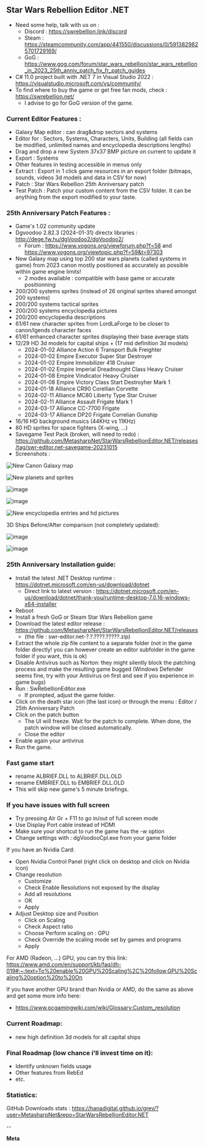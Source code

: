## Star Wars Rebellion Editor .NET
* Need some help, talk with us on :
  * Discord : https://swrebellion.link/discord
  * Steam : https://steamcommunity.com/app/441550/discussions/0/5913829825701729169/
  * GoG : https://www.gog.com/forum/star_wars_rebellion/star_wars_rebellion_in_2023_25th_anniv_patch_fix_fr_patch_guides
* C# 11.0 project built with .NET 7 in Visual Studio 2022 : https://visualstudio.microsoft.com/vs/community/
* To find where to buy the game or get free fan mods, check : https://swrebellion.net/
  * I advise to go for GoG version of the game.

### Current Editor Features :
* Galaxy Map editor : can drag&drop sectors and systems
* Editor for : Sectors, Systems, Characters, Units, Building (all fields can be modified, unlimited names and encyclopedia descriptions lengths)
* Drag and drop a new System 37x37 BMP picture on current to update it
* Export : Systems
* Other features in testing accessible in menus only
* Extract : Export in 1 click game resources in an export folder (bitmaps, sounds, videos 3d models and data in CSV for now)
* Patch : Star Wars Rebellion 25th Anniversary patch
* Test Patch : Patch your custom content from the CSV folder. It can be anything from the export modified to your taste.

### 25th Anniversary Patch Features :
* Game's 1.02 community update
* Dgvoodoo 2.82.3 (2024-01-31) directx libraries : http://dege.fw.hu/dgVoodoo2/dgVoodoo2/
  * Forum : https://www.vogons.org/viewforum.php?f=58 and https://www.vogons.org/viewtopic.php?f=59&t=97303
* New Galaxy map using top 200 star wars planets (called systems in game) from 2023 canon mostly positioned as accurately as possible within game engine limits!
  * 2 modes available : compatible with base game or accurate positionning 
* 200/200 systems sprites (instead of 26 original sprites shared amongst 200 systems)
* 200/200 systems tactical sprites
* 200/200 systems encyclopedia pictures
* 200/200 encyclopedia descriptions
* 61/61 new character sprites from LordLaForge to be closer to canon/lgends character faces
* 61/61 enhanced character sprites displaying their base average stats
* 12/29 HD 3d models for capital ships + (17 mid definition 3d models)
  * 2024-01-02 Alliance Action 6 Transport Bulk Freighter
  * 2024-01-02 Empire Executor Super Star Destroyer
  * 2024-01-02 Empire Immobilizer 418 Cruiser
  * 2024-01-02 Empire Imperial Dreadnought Class Heavy Cruiser
  * 2024-01-08 Empire Vindicator Heavy Cruiser
  * 2024-01-08 Empire Victory Class Start Destroyher Mark 1
  * 2024-01-18 Alliance CR90 Corellian Corvette
  * 2024-02-11 Alliance MC80 Liberty Type Star Cruiser
  * 2024-02-11 Alliance Assault Frigate Mark 1
  * 2024-03-17 Alliance CC-7700 Frigate
  * 2024-03-17 Alliance DP20 Frigate Correlian Gunship
* 16/16 HD background musics (44KHz vs 11KHz)
* 80 HD sprites for space fighters (X-wing, ...)
* Savegame Test Pack (broken, will need to redo) : https://github.com/MetasharpNet/StarWarsRebellionEditor.NET/releases/tag/swr-editor.net-savegame-20231015
* Screenshots :

![New Canon Galaxy map](https://i.ibb.co/c8XZD0j/1.png)

![New planets and sprites](https://i.ibb.co/LpdxfcR/2.png)

![image](https://github.com/MetasharpNet/StarWarsRebellionEditor.NET/assets/70144948/0b8d8986-482f-4b87-ab49-339a8ef13a7e)

![image](https://github.com/MetasharpNet/StarWarsRebellionEditor.NET/assets/70144948/b2391190-872f-402f-a700-675739e0f056)

![New encyclopedia entries and hd pictures](https://i.ibb.co/KxVDTLc/4.png)

3D Ships Before/After comparison (not completely updated):

![image](https://github.com/MetasharpNet/StarWarsRebellionEditor.NET/assets/70144948/d2a09e53-8278-4073-ab99-b2821cea182d)

![image](https://github.com/MetasharpNet/StarWarsRebellionEditor.NET/assets/70144948/1f2461fe-576f-4d91-9321-0f6791c2378e)

### 25th Anniversary Installation guide:
* Install the latest .NET Desktop runtime : https://dotnet.microsoft.com/en-us/download/dotnet
  * Direct link to latest version : https://dotnet.microsoft.com/en-us/download/dotnet/thank-you/runtime-desktop-7.0.16-windows-x64-installer
* Reboot
* Install a fresh GoG or Steam Star Wars Rebellion game
* Download the latest editor release : https://github.com/MetasharpNet/StarWarsRebellionEditor.NET/releases
  * (the file : swr-editor.net-?.?.????.?????.zip)
* Extract the whole zip file content to a separate folder (not in the game folder directly! you can however create an editor subfolder in the game folder if you want, this is ok)
* Disable Antivirus such as Norton: they might silently block the patching process and make the resulting game bugged (Windows Defender seems fine, try with your Antivirus on first and see if you experience in game bugs)
* Run : SwRebellionEditor.exe
  * If prompted, adjust the game folder.
* Click on the death star icon (the last icon) or through the menu : Editor / 25th Anniversary Patch
* Click on the patch button
  * The UI will freeze. Wait for the patch to complete. When done, the patch window will be closed automatically.
  * Close the editor
* Enable again your antivirus
* Run the game.

### Fast game start
* rename ALBRIEF.DLL to ALBRIEF.DLL.OLD
* rename EMBRIEF.DLL to EMBRIEF.DLL.OLD
* This will skip new game's 5 minute briefings.

### If you have issues with full screen
* Try pressing Alr Gr + F11 to go in/out of full screen mode
* Use Display Port cable instead of HDMI
* Make sure your shortcut to run the game has the -w option
* Change settings with : dgVoodooCpl.exe from your game folder

If you have an Nvidia Card:
* Open Nvidia Control Panel (right click on desktop and click on Nvidia icon)
* Change resolution
  * Customize
  * Check Enable Resolutions not exposed by the display
  * Add all resolutions
  * OK
  * Apply
* Adjust Desktop size and Position
  * Click on Scaling
  * Check Aspect ratio
  * Choose Perform scaling on : GPU
  * Check Override the scaling mode set by games and programs
  * Apply

For AMD (Radeon, ...) GPU, you can try this link: https://www.amd.com/en/support/kb/faq/dh-019#:~:text=To%20enable%20GPU%20Scaling%2C%20follow,GPU%20Scaling%20option%20to%20On

If you have another GPU brand than Nvidia or AMD, do the same as above and get some more info here:
* https://www.pcgamingwiki.com/wiki/Glossary:Custom_resolution

### Current Roadmap:
* new high definition 3d models for all capital ships

### Final Roadmap (low chance i'll invest time on it):
* Identify unknown fields usage
* Other features from RebEd
* etc.

### Statistics:
GitHub Downloads stats : https://hanadigital.github.io/grev/?user=MetasharpNet&repo=StarWarsRebellionEditor.NET

--

**Meta**
